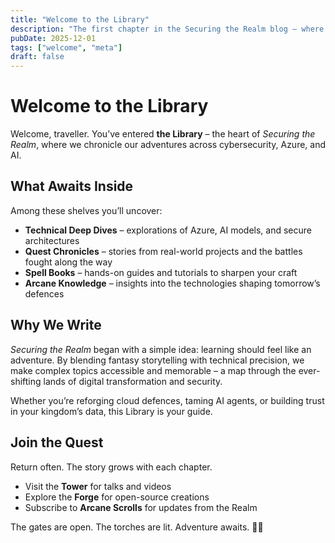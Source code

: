 ```yaml
---
title: "Welcome to the Library"
description: "The first chapter in the Securing the Realm blog – where cybersecurity, Azure, and AI meet adventure."
pubDate: 2025-12-01
tags: ["welcome", "meta"]
draft: false
---
```


# Welcome to the Library

Welcome, traveller. You’ve entered **the Library** – the heart of *Securing the Realm*, where we chronicle our adventures across cybersecurity, Azure, and AI.

## What Awaits Inside

Among these shelves you’ll uncover:

- **Technical Deep Dives** – explorations of Azure, AI models, and secure architectures
- **Quest Chronicles** – stories from real-world projects and the battles fought along the way
- **Spell Books** – hands-on guides and tutorials to sharpen your craft
- **Arcane Knowledge** – insights into the technologies shaping tomorrow’s defences

## Why We Write

*Securing the Realm* began with a simple idea: learning should feel like an adventure.
By blending fantasy storytelling with technical precision, we make complex topics accessible and memorable – a map through the ever-shifting lands of digital transformation and security.

Whether you’re reforging cloud defences, taming AI agents, or building trust in your kingdom’s data, this Library is your guide.

## Join the Quest

Return often. The story grows with each chapter.

- Visit the **Tower** for talks and videos
- Explore the **Forge** for open-source creations
- Subscribe to **Arcane Scrolls** for updates from the Realm

The gates are open. The torches are lit.
Adventure awaits. 🏰✨
